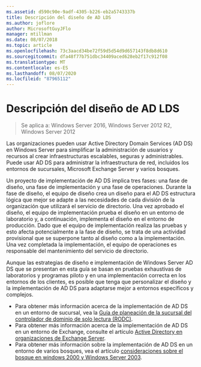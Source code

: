 ```yaml
---
ms.assetid: d590c90e-9adf-4305-b226-eb2a5743337b
title: Descripción del diseño de AD LDS
ms.author: joflore
author: MicrosoftGuyJFlo
manager: mtillman
ms.date: 08/07/2018
ms.topic: article
ms.openlocfilehash: 73c3aacd34be72f59d5d54d9d657143f8db8d610
ms.sourcegitcommit: dfa48f77b751dbc34409aced628eb2f17c912f08
ms.translationtype: MT
ms.contentlocale: es-ES
ms.lasthandoff: 08/07/2020
ms.locfileid: "87965112"
---
```

# <a name="understanding-ad-ds-design"></a>Descripción del diseño de AD LDS

> Se aplica a: Windows Server 2016, Windows Server 2012 R2, Windows Server 2012

Las organizaciones pueden usar Active Directory Domain Services (AD DS) en Windows Server para simplificar la administración de usuarios y recursos al crear infraestructuras escalables, seguras y administrables. Puede usar AD DS para administrar la infraestructura de red, incluidos los entornos de sucursales, Microsoft Exchange Server y varios bosques.

Un proyecto de implementación de AD DS implica tres fases: una fase de diseño, una fase de implementación y una fase de operaciones. Durante la fase de diseño, el equipo de diseño crea un diseño para el AD DS estructura lógica que mejor se adapte a las necesidades de cada división de la organización que utilizará el servicio de directorio. Una vez aprobado el diseño, el equipo de implementación prueba el diseño en un entorno de laboratorio y, a continuación, implementa el diseño en el entorno de producción. Dado que el equipo de implementación realiza las pruebas y esto afecta potencialmente a la fase de diseño, se trata de una actividad provisional que se superpone tanto al diseño como a la implementación. Una vez completada la implementación, el equipo de operaciones es responsable del mantenimiento del servicio de directorio.

Aunque las estrategias de diseño e implementación de Windows Server AD DS que se presentan en esta guía se basan en pruebas exhaustivas de laboratorios y programas piloto y en una implementación correcta en los entornos de los clientes, es posible que tenga que personalizar el diseño y la implementación de AD DS para adaptarse mejor a entornos específicos y complejos.

- Para obtener más información acerca de la implementación de AD DS en un entorno de sucursal, vea la [Guía de planeación de la sucursal del controlador de dominio de solo lectura (RODC)](/previous-versions/windows/it-pro/windows-server-2008-r2-and-2008/dd734758(v=ws.10)).
- Para obtener más información acerca de la implementación de AD DS en un entorno de Exchange, consulte el artículo [Active Directory en organizaciones de Exchange Server](/exchange/plan-and-deploy/active-directory/active-directory).
- Para obtener más información sobre la implementación de AD DS en un entorno de varios bosques, vea el artículo [consideraciones sobre el bosque en windows 2000 y Windows Server 2003](/previous-versions/windows/it-pro/windows-server-2003/cc739395(v=ws.10)).

